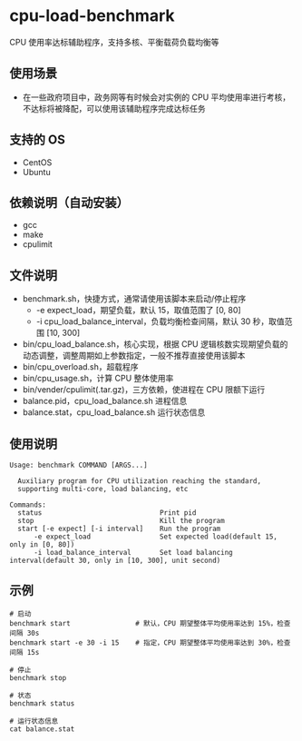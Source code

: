 # cpu-load-benchmark
CPU 使用率达标辅助程序，支持多核、平衡载荷负载均衡等

## 使用场景
- 在一些政府项目中，政务网等有时候会对实例的 CPU 平均使用率进行考核，不达标将被降配，可以使用该辅助程序完成达标任务

## 支持的 OS
- CentOS
- Ubuntu

## 依赖说明（自动安装）
- gcc
- make
- cpulimit

## 文件说明
- benchmark.sh，快捷方式，通常请使用该脚本来启动/停止程序
  - -e expect_load，期望负载，默认 15，取值范围了 [0, 80]
  - -i cpu_load_balance_interval，负载均衡检查间隔，默认 30 秒，取值范围 [10, 300]
- bin/cpu_load_balance.sh，核心实现，根据 CPU 逻辑核数实现期望负载的动态调整，调整周期如上参数指定，一般不推荐直接使用该脚本
- bin/cpu_overload.sh，超载程序
- bin/cpu_usage.sh，计算 CPU 整体使用率
- bin/vender/cpulimit(.tar.gz)，三方依赖，使进程在 CPU 限额下运行
- balance.pid，cpu_load_balance.sh 进程信息
- balance.stat，cpu_load_balance.sh 运行状态信息


## 使用说明
```shell
Usage: benchmark COMMAND [ARGS...]

  Auxiliary program for CPU utilization reaching the standard, 
  supporting multi-core, load balancing, etc

Commands:
  status                             Print pid
  stop                               Kill the program
  start [-e expect] [-i interval]    Run the program
      -e expect_load                 Set expected load(default 15, only in [0, 80])                    
      -i load_balance_interval       Set load balancing interval(default 30, only in [10, 300], unit second)
```

## 示例
```shell
# 启动
benchmark start                # 默认，CPU 期望整体平均使用率达到 15%，检查间隔 30s
benchmark start -e 30 -i 15    # 指定，CPU 期望整体平均使用率达到 30%，检查间隔 15s

# 停止
benchmark stop

# 状态
benchmark status

# 运行状态信息
cat balance.stat
```